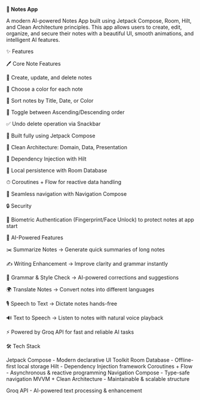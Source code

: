 **📝 Notes App**

A modern AI-powered Notes App built using Jetpack Compose, Room, Hilt, and Clean Architecture principles. This app allows users to create, edit, organize, and secure their notes with a beautiful UI, smooth animations, and intelligent AI features.

✨ Features

🖊️ Core Note Features

📌 Create, update, and delete notes

🎨 Choose a color for each note

📂 Sort notes by Title, Date, or Color

🔀 Toggle between Ascending/Descending order

✅ Undo delete operation via Snackbar

📱 Built fully using Jetpack Compose

📐 Clean Architecture: Domain, Data, Presentation

💉 Dependency Injection with Hilt

💾 Local persistence with Room Database

⏱ Coroutines + Flow for reactive data handling

🔀 Seamless navigation with Navigation Compose

🔒 Security

🔐 Biometric Authentication (Fingerprint/Face Unlock) to protect notes at app start

🤖 AI-Powered Features

✂️ Summarize Notes → Generate quick summaries of long notes

✍️ Writing Enhancement → Improve clarity and grammar instantly

📝 Grammar & Style Check → AI-powered corrections and suggestions

🌍 Translate Notes → Convert notes into different languages

🎙️ Speech to Text → Dictate notes hands-free

🔊 Text to Speech → Listen to notes with natural voice playback

⚡ Powered by Groq API for fast and reliable AI tasks


🛠 Tech Stack

Jetpack Compose - Modern declarative UI Toolkit
Room Database - Offline-first local storage
Hilt - Dependency Injection framework
Coroutines + Flow - Asynchronous & reactive programming
Navigation Compose - Type-safe navigation
MVVM + Clean Architecture - Maintainable & scalable structure

Groq API - AI-powered text processing & enhancement
